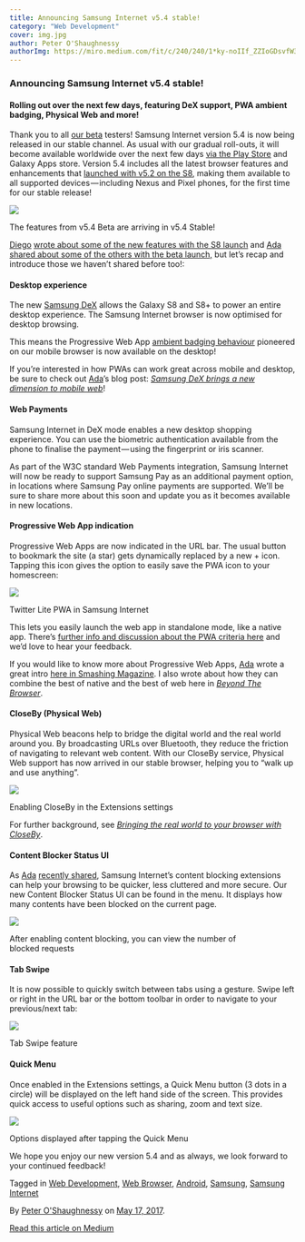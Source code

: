 ```yaml
---
title: Announcing Samsung Internet v5.4 stable!
category: "Web Development"
cover: img.jpg
author: Peter O'Shaughnessy
authorImg: https://miro.medium.com/fit/c/240/240/1*ky-noIIf_ZZIoGDsvfW3AA.jpeg
---
```


### Announcing Samsung Internet v5.4 stable!

#### Rolling out over the next few days, featuring DeX support, PWA ambient badging, Physical Web and more!

Thank you to all [our beta](https://medium.com/samsung-internet-dev/samsung-internet-beta-now-available-without-sign-up-e0d5d4010838) testers! Samsung Internet version 5.4 is now being released in our stable channel. As usual with our gradual roll-outs, it will become available worldwide over the next few days [via the Play Store](https://play.google.com/store/apps/details?id=com.sec.android.app.sbrowser) and Galaxy Apps store. Version 5.4 includes all the latest browser features and enhancements that [launched with v5.2 on the S8](https://medium.com/samsung-internet-dev/unpacking-the-latest-samsung-internet-fb1eac41cb7a), making them available to all supported devices — including Nexus and Pixel phones, for the first time for our stable release!

![](https://cdn-images-1.medium.com/max/800/1*eC946I8frupaZSZdg5tT9Q.png)

The features from v5.4 Beta are arriving in v5.4 Stable!

[Diego](https://medium.com/u/33cea791460a) [wrote about some of the new features with the S8 launch](https://medium.com/samsung-internet-dev/unpacking-the-latest-samsung-internet-fb1eac41cb7a) and [Ada](https://medium.com/u/c2890cdd7a64) [shared about some of the others with the beta launch,](https://medium.com/samsung-internet-dev/samsung-internet-beta-now-available-without-sign-up-e0d5d4010838) but let’s recap and introduce those we haven’t shared before too!:

#### Desktop experience

The new [Samsung DeX](http://www.samsung.com/global/galaxy/apps/samsung-dex/) allows the Galaxy S8 and S8+ to power an entire desktop experience. The Samsung Internet browser is now optimised for desktop browsing.

This means the Progressive Web App [ambient badging behaviour](https://medium.com/samsung-internet-dev/what-does-it-mean-to-be-an-app-ace43eb6b94d) pioneered on our mobile browser is now available on the desktop!

If you’re interested in how PWAs can work great across mobile and desktop, be sure to check out [Ada](https://medium.com/u/c2890cdd7a64)’s blog post: [_Samsung DeX brings a new dimension to mobile web_](http://I%20have%20prepared%20copy%20for%20the%20Medium%20DeX%20article.%20I%20will%20take%20screenshots%20and%20videos%20today%20to%20annotate%20it:%20https://medium.com/samsung-internet-dev/samsung-dex-brings-a-new-dimension-to-the-mobile-web-f80d7edcab29)!

#### Web Payments

Samsung Internet in DeX mode enables a new desktop shopping experience. You can use the biometric authentication available from the phone to finalise the payment — using the fingerprint or iris scanner.

As part of the W3C standard Web Payments integration, Samsung Internet will now be ready to support Samsung Pay as an additional payment option, in locations where Samsung Pay online payments are supported. We’ll be sure to share more about this soon and update you as it becomes available in new locations.

#### Progressive Web App indication

Progressive Web Apps are now indicated in the URL bar. The usual button to bookmark the site (a star) gets dynamically replaced by a new + icon. Tapping this icon gives the option to easily save the PWA icon to your homescreen:

![](https://cdn-images-1.medium.com/max/800/1*9J8i1v5k1L14MCYKSkV8og.png)

Twitter Lite PWA in Samsung Internet

This lets you easily launch the web app in standalone mode, like a native app. There’s [further info and discussion about the PWA criteria here](https://medium.com/samsung-internet-dev/what-does-it-mean-to-be-an-app-ace43eb6b94d) and we’d love to hear your feedback.

If you would like to know more about Progressive Web Apps, [Ada](https://medium.com/u/c2890cdd7a64) wrote a great intro [here in Smashing Magazine](https://www.smashingmagazine.com/2016/09/the-building-blocks-of-progressive-web-apps/). I also wrote about how they can combine the best of native and the best of web here in [_Beyond The Browser_](https://medium.com/samsung-internet-dev/beyond-the-browser-3690a589bf7c).

#### CloseBy (Physical Web)

Physical Web beacons help to bridge the digital world and the real world around you. By broadcasting URLs over Bluetooth, they reduce the friction of navigating to relevant web content. With our CloseBy service, Physical Web support has now arrived in our stable browser, helping you to “walk up and use anything”.

![](https://cdn-images-1.medium.com/max/800/1*8Wa2VqfuhEnYcJ9GNOxaFA.jpeg)

Enabling CloseBy in the Extensions settings

For further background, see [_Bringing the real world to your browser with CloseBy_](https://medium.com/samsung-internet-dev/bringing-the-real-world-to-your-browser-with-closeby-830cd162547e).

#### Content Blocker Status UI

As [Ada](https://medium.com/u/c2890cdd7a64) [recently shared](https://medium.com/samsung-internet-dev/staying-safe-online-with-samsung-internet-3941ffc72a00), Samsung Internet’s content blocking extensions can help your browsing to be quicker, less cluttered and more secure. Our new Content Blocker Status UI can be found in the menu. It displays how many contents have been blocked on the current page.

![](https://cdn-images-1.medium.com/max/800/1*RRZ_C7LpkwGoi6TIrzCTXA.png)

After enabling content blocking, you can view the number of blocked requests

#### Tab Swipe

It is now possible to quickly switch between tabs using a gesture. Swipe left or right in the URL bar or the bottom toolbar in order to navigate to your previous/next tab:

![](https://cdn-images-1.medium.com/max/800/1*b8gvb4Kuv_Ce8IqFzYN7QQ.gif)

Tab Swipe feature

#### Quick Menu

Once enabled in the Extensions settings, a Quick Menu button (3 dots in a circle) will be displayed on the left hand side of the screen. This provides quick access to useful options such as sharing, zoom and text size.

![](https://cdn-images-1.medium.com/max/800/1*zmmJekxUfDghS-uto8EONg.png)

Options displayed after tapping the Quick Menu

We hope you enjoy our new version 5.4 and as always, we look forward to your continued feedback!

Tagged in [Web Development](https://medium.com/tag/web-development), [Web Browser](https://medium.com/tag/web-browser), [Android](https://medium.com/tag/android), [Samsung](https://medium.com/tag/samsung), [Samsung Internet](https://medium.com/tag/samsung-internet)

By [Peter O'Shaughnessy](https://medium.com/@poshaughnessy) on [May 17, 2017](https://medium.com/p/fd941e0dcd58).

[Read this article on Medium](https://medium.com/@poshaughnessy/announcing-samsung-internet-v5-4-stable-fd941e0dcd58)
